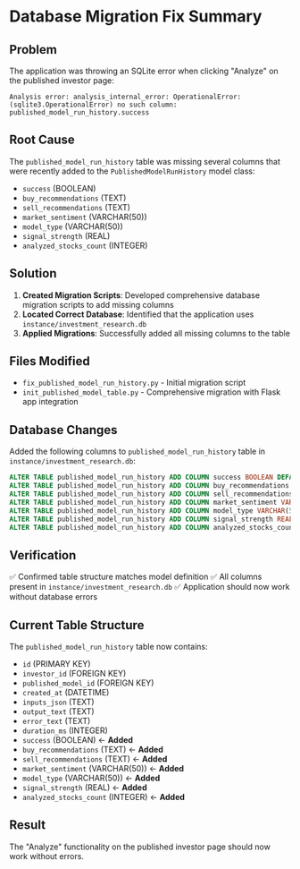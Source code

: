 # Database Migration Fix Summary

## Problem
The application was throwing an SQLite error when clicking "Analyze" on the published investor page:

```
Analysis error: analysis_internal_error: OperationalError: (sqlite3.OperationalError) no such column: published_model_run_history.success
```

## Root Cause
The `published_model_run_history` table was missing several columns that were recently added to the `PublishedModelRunHistory` model class:
- `success` (BOOLEAN)
- `buy_recommendations` (TEXT)
- `sell_recommendations` (TEXT)
- `market_sentiment` (VARCHAR(50))
- `model_type` (VARCHAR(50))
- `signal_strength` (REAL)
- `analyzed_stocks_count` (INTEGER)

## Solution
1. **Created Migration Scripts**: Developed comprehensive database migration scripts to add missing columns
2. **Located Correct Database**: Identified that the application uses `instance/investment_research.db`
3. **Applied Migrations**: Successfully added all missing columns to the table

## Files Modified
- `fix_published_model_run_history.py` - Initial migration script
- `init_published_model_table.py` - Comprehensive migration with Flask app integration

## Database Changes
Added the following columns to `published_model_run_history` table in `instance/investment_research.db`:

```sql
ALTER TABLE published_model_run_history ADD COLUMN success BOOLEAN DEFAULT 1;
ALTER TABLE published_model_run_history ADD COLUMN buy_recommendations TEXT;
ALTER TABLE published_model_run_history ADD COLUMN sell_recommendations TEXT;
ALTER TABLE published_model_run_history ADD COLUMN market_sentiment VARCHAR(50);
ALTER TABLE published_model_run_history ADD COLUMN model_type VARCHAR(50);
ALTER TABLE published_model_run_history ADD COLUMN signal_strength REAL;
ALTER TABLE published_model_run_history ADD COLUMN analyzed_stocks_count INTEGER DEFAULT 0;
```

## Verification
✅ Confirmed table structure matches model definition
✅ All columns present in `instance/investment_research.db`
✅ Application should now work without database errors

## Current Table Structure
The `published_model_run_history` table now contains:
- `id` (PRIMARY KEY)
- `investor_id` (FOREIGN KEY)
- `published_model_id` (FOREIGN KEY)
- `created_at` (DATETIME)
- `inputs_json` (TEXT)
- `output_text` (TEXT)
- `error_text` (TEXT)
- `duration_ms` (INTEGER)
- `success` (BOOLEAN) ← **Added**
- `buy_recommendations` (TEXT) ← **Added**
- `sell_recommendations` (TEXT) ← **Added**
- `market_sentiment` (VARCHAR(50)) ← **Added**
- `model_type` (VARCHAR(50)) ← **Added**
- `signal_strength` (REAL) ← **Added**
- `analyzed_stocks_count` (INTEGER) ← **Added**

## Result
The "Analyze" functionality on the published investor page should now work without errors.
